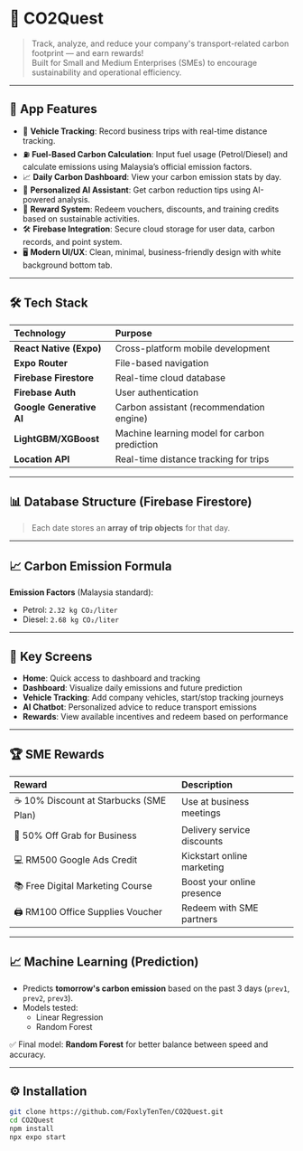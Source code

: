 # 🌱 CO2Quest

> Track, analyze, and reduce your company's transport-related carbon footprint — and earn rewards!  
> Built for Small and Medium Enterprises (SMEs) to encourage sustainability and operational efficiency.

---

## 📱 App Features

- 🚗 **Vehicle Tracking**: Record business trips with real-time distance tracking.
- ⛽ **Fuel-Based Carbon Calculation**: Input fuel usage (Petrol/Diesel) and calculate emissions using Malaysia’s official emission factors.
- 📈 **Daily Carbon Dashboard**: View your carbon emission stats by day.
- 🎯 **Personalized AI Assistant**: Get carbon reduction tips using AI-powered analysis.
- 🎁 **Reward System**: Redeem vouchers, discounts, and training credits based on sustainable activities.
- 🛠️ **Firebase Integration**: Secure cloud storage for user data, carbon records, and point system.
- 🖥️ **Modern UI/UX**: Clean, minimal, business-friendly design with white background bottom tab.

---

## 🛠 Tech Stack

| Technology | Purpose |
|:-----------|:--------|
| **React Native (Expo)** | Cross-platform mobile development |
| **Expo Router** | File-based navigation |
| **Firebase Firestore** | Real-time cloud database |
| **Firebase Auth** | User authentication |
| **Google Generative AI** | Carbon assistant (recommendation engine) |
| **LightGBM/XGBoost** | Machine learning model for carbon prediction |
| **Location API** | Real-time distance tracking for trips |

---

## 📊 Database Structure (Firebase Firestore)


> Each date stores an **array of trip objects** for that day.

---

## 📈 Carbon Emission Formula


**Emission Factors** (Malaysia standard):
- Petrol: `2.32 kg CO₂/liter`
- Diesel: `2.68 kg CO₂/liter`

---

## 🚀 Key Screens

- **Home**: Quick access to dashboard and tracking
- **Dashboard**: Visualize daily emissions and future prediction
- **Vehicle Tracking**: Add company vehicles, start/stop tracking journeys
- **AI Chatbot**: Personalized advice to reduce transport emissions
- **Rewards**: View available incentives and redeem based on performance

---

## 🏆 SME Rewards

| Reward | Description |
|:-------|:------------|
| ☕ 10% Discount at Starbucks (SME Plan) | Use at business meetings |
| 🚚 50% Off Grab for Business | Delivery service discounts |
| 💻 RM500 Google Ads Credit | Kickstart online marketing |
| 📚 Free Digital Marketing Course | Boost your online presence |
| 🖨️ RM100 Office Supplies Voucher | Redeem with SME partners |

---

## 📈 Machine Learning (Prediction)

- Predicts **tomorrow's carbon emission** based on the past 3 days (`prev1`, `prev2`, `prev3`).
- Models tested:
  - Linear Regression
  - Random Forest

✅ Final model: **Random Forest** for better balance between speed and accuracy.

---

## ⚙️ Installation

```bash
git clone https://github.com/FoxlyTenTen/CO2Quest.git
cd CO2Quest
npm install
npx expo start
